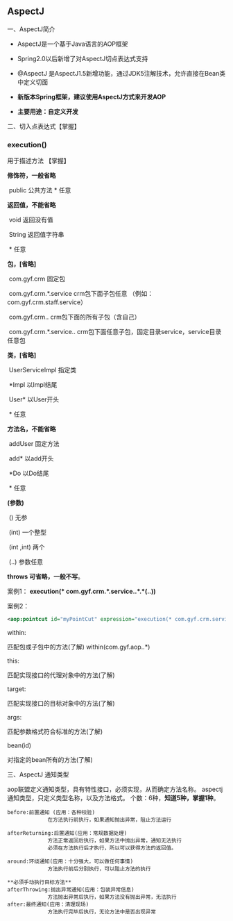 ##  AspectJ

一、AspectJ简介

* AspectJ是一个基于Java语言的AOP框架

* Spring2.0以后新增了对AspectJ切点表达式支持

* @AspectJ 是AspectJ1.5新增功能，通过JDK5注解技术，允许直接在Bean类中定义切面

* **新版本Spring框架，建议使用AspectJ方式来开发AOP**

* **主要用途：自定义开发**

 

二、切入点表达式【掌握】

### execution()  

用于描述方法 【掌握】



 

**修饰符，一般省略**

​       public    公共方法                  *    任意

**返回值，不能省略**

​       void               返回没有值

​       String             返回值字符串

​       \*                  任意

**包，[省略]**

​       com.gyf.crm                  固定包

​       com.gyf.crm.*.service    crm包下面子包任意 （例如：com.gyf.crm.staff.service）

​       com.gyf.crm..                crm包下面的所有子包（含自己）

​       com.gyf.crm.*.service..  crm包下面任意子包，固定目录service，service目录任意包

**类，[省略]**

​       UserServiceImpl                   指定类

​       *Impl                                  以Impl结尾

​       User*                                  以User开头

​       \*                                        任意

**方法名，不能省略**

​       addUser                              固定方法

​       add*                                          以add开头

​       *Do                                    以Do结尾

​       \*                                        任意

**(参数)**

​       ()                                        无参

​       (int)                                    一个整型

​       (int ,int)                               两个

​       (..)                                      参数任意

**throws  可省略，一般不写**。

 

案例1：  **execution(\* com.gyf.crm.\*.service..\*.\*(..))**

案例2：

```xml
<aop:pointcut id="myPointCut" expression="execution(* com.gyf.crm.service.*.*(..)) || execution(* com.gyf.*Do.*(..))" />
```

within:

匹配包或子包中的方法(了解)             within(com.gyf.aop..*)   

 this:

匹配实现接口的代理对象中的方法(了解)



 target:

匹配实现接口的目标对象中的方法(了解)



args:

匹配参数格式符合标准的方法(了解)



bean(id)  

对指定的bean所有的方法(了解)



 

 

三、AspectJ 通知类型

aop联盟定义通知类型，具有特性接口，必须实现，从而确定方法名称。
aspectj 通知类型，只定义类型名称，以及方法格式。
个数：6种，**知道5种，掌握1种**。

```
before:前置通知 (应用：各种校验)
			 在方法执行前执行，如果通知抛出异常，阻止方法运行
			 
afterReturning:后置通知(应用：常规数据处理)
			 方法正常返回后执行，如果方法中抛出异常，通知无法执行
			 必须在方法执行后才执行，所以可以获得方法的返回值。
			 
around:环绕通知(应用：十分强大，可以做任何事情)
			 方法执行前后分别执行，可以阻止方法的执行
			 
**必须手动执行目标方法**
afterThrowing:抛出异常通知(应用：包装异常信息) 
			 方法抛出异常后执行，如果方法没有抛出异常，无法执行
after:最终通知(应用：清理现场)
			 方法执行完毕后执行，无论方法中是否出现异常 
```





